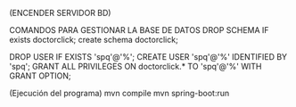 (ENCENDER SERVIDOR BD)

COMANDOS PARA GESTIONAR LA BASE DE DATOS
DROP SCHEMA IF exists doctorclick;
create schema doctorclick;

DROP USER IF EXISTS 'spq'@'%';
CREATE USER 'spq'@'%' IDENTIFIED BY 'spq';
GRANT ALL PRIVILEGES ON doctorclick.* TO 'spq'@'%' WITH GRANT OPTION;


(Ejecución del programa)
mvn compile
mvn spring-boot:run
